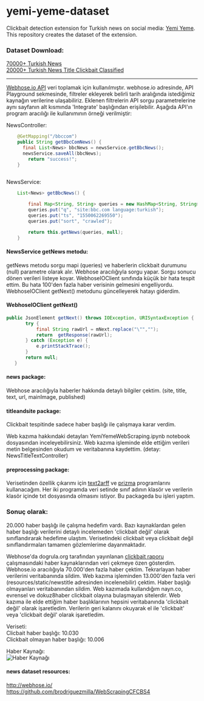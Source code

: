 # yemi-yeme-dataset
Clickbait detection extension for Turkish news on social media: [Yemi Yeme](https://github.com/suleymancan/yemi-yeme).
This repository creates the dataset of the extension. 

### Dataset Download: <br/>
[70000+ Turkish News](https://www.kaggle.com/suleymancan/turkishnews70000)<br/>
[20000+ Turkish  News Title Clickbait Classified](https://www.kaggle.com/suleymancan/turkishnewstitle20000clickbaitclassified)

<hr>

[Webhose.io API](https://github.com/Webhose/webhoseio-java-sdk) veri toplamak için kullanılmıştır.
webhose.io adresinde, API Playground sekmesinde, filtreler ekleyerek belirli tarih aralığında istediğimiz kaynağın verilerine ulaşabiliriz.
Eklenen filtrelerin API sorgu parametrelerine aynı sayfanın alt kısmında 'Integrate' başlığından erişilebilir.
Aşağıda API'ın program aracılığı ile kullanımının örneği verilmiştir:

NewsController:
```java
	@GetMapping("/bbccom")
	public String getBbcComNews() {
	  final List<News> bbcNews = newsService.getBbcNews();
	  newsService.saveAll(bbcNews);
		return "success!";
	}
	
```
NewsService:
```java
	List<News> getBbcNews() {

		final Map<String, String> queries = new HashMap<String, String>();
		queries.put("q", "site:bbc.com language:turkish");
		queries.put("ts", "1550062269550");
		queries.put("sort", "crawled");

		return this.getNews(queries, null);
	}
```
#### NewsService getNews metodu: 
getNews metodu sorgu mapi (queries) ve haberlerin clickbait durumunu (null) parametre olarak alır. Webhose aracılığıyla sorgu yapar.
Sorgu sonucu dönen verileri listeye koyar. WebhoseIOClient sınıfında küçük bir hata tespit ettim. Bu hata 100'den fazla haber verisinin gelmesini engelliyordu. WebhoseIOClient getNext() metodunu güncelleyerek hatayı giderdim.
#### WebhoseIOClient getNext()
 ```java
 public JsonElement getNext() throws IOException, URISyntaxException {
 		try {
 			final String rawUrl = mNext.replace("\"","");
 			return  getResponse(rawUrl);
 		} catch (Exception e) {
 			e.printStackTrace();
 		}
 		return null;
 	}
```
#### news package:
Webhose aracılığıyla haberler hakkında detaylı bilgiler çektim. (site, title, text, url, mainImage, published)
#### titleandsite package:
Clickbait tespitinde sadece haber başlığı ile çalışmaya karar verdim.

Web kazıma hakkındaki detayları YemiYemeWebScraping.ipynb notebook dosyasından inceleyebilirsiniz.
Web kazıma işleminde elde ettiğim verileri metin belgesinden okudum ve veritabanına kaydettim. (detay: NewsTitleTextController)

#### preprocessing package:
Verisetinden özellik çıkarımı için [text2arff](http://www.kemik.yildiz.edu.tr/?id=25) ve [prizma](https://code.google.com/archive/p/prizma-text-classification/)  programlarını kullanacağım. Her iki programda veri setinde sınıf adının klasör  ve verilerin klasör içinde txt dosyasında olmasını istiyor. Bu packageda bu işleri yaptım.


### Sonuç olarak:
20.000 haber başlığı ile çalışma hedefim vardı. Bazı kaynaklardan gelen haber başlığı verilerini detaylı incelemeden 'clickbait değil' olarak sınıflandırarak hedefime ulaştım.
Verisetindeki clickbait veya clickbait değil sınıflandırmaları tamamen gözlemlerime dayanmaktadır. 

Webhose'da dogrula.org tarafından yayınlanan [clickbait raporu](https://dogrula.org/wp-content/uploads/2018/02/CLICKBAIT-RAPORU-2017-1.pdf) çalışmasındaki haber kaynaklarından veri çekmeye özen gösterdim. Webhose.io aracılığıyla 70.000'den fazla haber çektim. Tekrarlayan haber verilerini veritabanında sildim. Web kazıma işleminden 13.000'den fazla veri (resources/static/newstitle adresinden incelenebilir) çektim. Haber başlığı olmayanları veritabanından sildim.
Web kazımada kullandığım nayn.co, evrensel ve dokuz8haber clickbait olayına bulaşmayan sitelerdir. Web kazıma ile elde ettiğim haber başlıklarının hepsini veritabanında 'clickbait değil' olarak işaretledim. Verilerin geri kalanını okuyarak el ile 'clickbait' veya 'clickbait değil' olarak işaretledim.


Veriseti:<br/>
Clicbait haber başlığı: 10.030 <br/>
Clickbait olmayan haber başlığı: 10.006

Haber Kaynağı: <br/>
![Haber Kaynağı](https://suleymancanblog.files.wordpress.com/2019/05/habersayisi.png)

#### news dataset resources:
http://webhose.io/ <br/>
https://github.com/brodriguezmilla/WebScrapingCFCBS4

